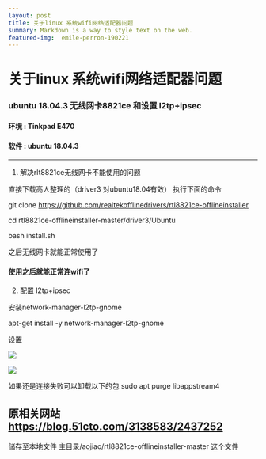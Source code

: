 ```yaml
---
layout: post
title: 关于linux 系统wifi网络适配器问题
summary: Markdown is a way to style text on the web.
featured-img:  emile-perron-190221
---
```


# 关于linux 系统wifi网络适配器问题

### ubuntu 18.04.3 无线网卡8821ce 和设置 l2tp+ipsec

#### 环境  :  Tinkpad E470 

####  软件 :  ubuntu 18.04.3

---

1. 解决rlt8821ce无线网卡不能使用的问题



直接下载高人整理的（driver3 对ubuntu18.04有效）
执行下面的命令

git clone <https://github.com/realtekofflinedrivers/rtl8821ce-offlineinstaller> 

cd rtl8821ce-offlineinstaller-master/driver3/Ubuntu

bash install.sh

之后无线网卡就能正常使用了		

#### 使用之后就能正常连wifi了 

2. 配置 l2tp+ipsec

安装network-manager-l2tp-gnome

apt-get install -y network-manager-l2tp-gnome

设置

![](https://s1.51cto.com/images/blog/201909/10/0dd24ea8c28b21a4c75103931d567a50.png?x-oss-process=image/watermark,size_16,text_QDUxQ1RP5Y2a5a6i,color_FFFFFF,t_100,g_se,x_10,y_10,shadow_90,type_ZmFuZ3poZW5naGVpdGk=)

![](https://s1.51cto.com/images/blog/201909/10/cc9268a258ddb38d7deae42768097607.png?x-oss-process=image/watermark,size_16,text_QDUxQ1RP5Y2a5a6i,color_FFFFFF,t_100,g_se,x_10,y_10,shadow_90,type_ZmFuZ3poZW5naGVpdGk=)



如果还是连接失败可以卸载以下的包
sudo apt purge libappstream4



## 原相关网站 <https://blog.51cto.com/3138583/2437252>

储存至本地文件 主目录/aojiao/rtl8821ce-offlineinstaller-master    这个文件

